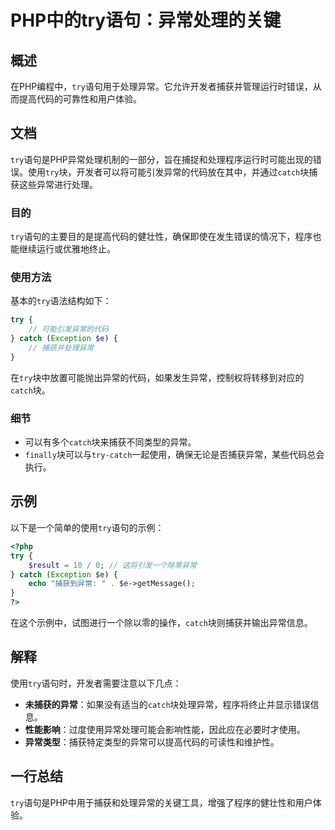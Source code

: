 <!--
Meta Description: # PHP中的try语句：异常处理的关键 ## 概述 在PHP编程中，`try`语句用于处理异常。它允许开发者捕获并管理运行时错误，从而提高代码的可靠性和用户体验。 ## 文档 `try`语句是PHP异常处理机制的一部分，旨在捕捉和处理程序运行时可能出现的错误。使用`try`块，开发者可以将可能引发...
Meta Keywords: try, catch, php, exception, php中的try语句
-->

# PHP中的try语句：异常处理的关键

## 概述
在PHP编程中，`try`语句用于处理异常。它允许开发者捕获并管理运行时错误，从而提高代码的可靠性和用户体验。

## 文档
`try`语句是PHP异常处理机制的一部分，旨在捕捉和处理程序运行时可能出现的错误。使用`try`块，开发者可以将可能引发异常的代码放在其中，并通过`catch`块捕获这些异常进行处理。

### 目的
`try`语句的主要目的是提高代码的健壮性，确保即使在发生错误的情况下，程序也能继续运行或优雅地终止。

### 使用方法
基本的`try`语法结构如下：

```php
try {
    // 可能引发异常的代码
} catch (Exception $e) {
    // 捕获并处理异常
}
```

在`try`块中放置可能抛出异常的代码，如果发生异常，控制权将转移到对应的`catch`块。

### 细节
- 可以有多个`catch`块来捕获不同类型的异常。
- `finally`块可以与`try-catch`一起使用，确保无论是否捕获异常，某些代码总会执行。

## 示例
以下是一个简单的使用`try`语句的示例：

```php
<?php
try {
    $result = 10 / 0; // 这将引发一个除零异常
} catch (Exception $e) {
    echo "捕获到异常: " . $e->getMessage();
}
?>
```

在这个示例中，试图进行一个除以零的操作，`catch`块则捕获并输出异常信息。

## 解释
使用`try`语句时，开发者需要注意以下几点：

- **未捕获的异常**：如果没有适当的`catch`块处理异常，程序将终止并显示错误信息。
- **性能影响**：过度使用异常处理可能会影响性能，因此应在必要时才使用。
- **异常类型**：捕获特定类型的异常可以提高代码的可读性和维护性。

## 一行总结
`try`语句是PHP中用于捕获和处理异常的关键工具，增强了程序的健壮性和用户体验。